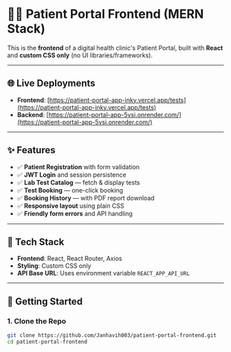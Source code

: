 # 🧑‍⚕️ Patient Portal Frontend (MERN Stack)

This is the **frontend** of a digital health clinic's Patient Portal, built with **React** and **custom CSS only** (no UI libraries/frameworks).

---

## 🌐 Live Deployments

- **Frontend**: [https://patient-portal-app-inky.vercel.app/tests](https://patient-portal-app-inky.vercel.app/tests)
- **Backend**: [https://patient-portal-app-5vsi.onrender.com/](https://patient-portal-app-5vsi.onrender.com/)

---

## ✨ Features

- ✅ **Patient Registration** with form validation  
- ✅ **JWT Login** and session persistence  
- ✅ **Lab Test Catalog** — fetch & display tests  
- ✅ **Test Booking** — one-click booking  
- ✅ **Booking History** — with PDF report download  
- ✅ **Responsive layout** using plain CSS  
- ✅ **Friendly form errors** and API handling  

---

## 🔧 Tech Stack

- **Frontend**: React, React Router, Axios  
- **Styling**: Custom CSS only  
- **API Base URL**: Uses environment variable `REACT_APP_API_URL`  

---

## 🚀 Getting Started

### 1. Clone the Repo

```bash
git clone https://github.com/Janhavih003/patient-portal-frontend.git
cd patient-portal-frontend
